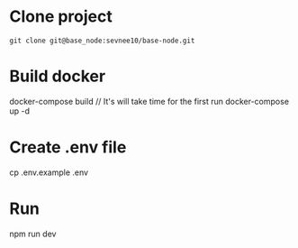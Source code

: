 # Clone project
`git clone git@base_node:sevnee10/base-node.git`

# Build docker
docker-compose build // It's will take time for the first run
docker-compose up -d

# Create .env file
cp .env.example .env

# Run
npm run dev
